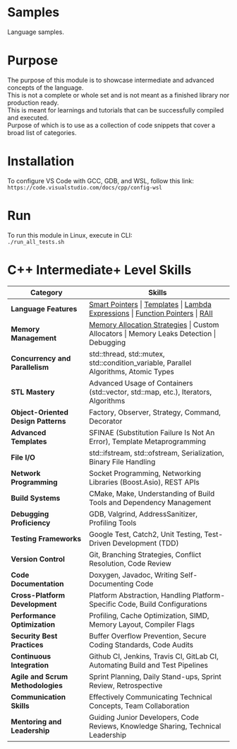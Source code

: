 # Samples
Language samples.

# Purpose
The purpose of this module is to showcase intermediate and advanced concepts of the language. \
This is not a complete or whole set and is not meant as a finished library nor production ready. \
This is meant for learnings and tutorials that can be successfully compiled and executed. \
Purpose of which is to use as a collection of code snippets that cover a broad list of categories.

# Installation

To configure VS Code with GCC, GDB, and WSL, follow this link: \
`https://code.visualstudio.com/docs/cpp/config-wsl`

# Run

To run this module in Linux, execute in CLI:\
`./run_all_tests.sh`

# C++ Intermediate+ Level Skills

| Category                            | Skills                                                                               |
|-------------------------------------|--------------------------------------------------------------------------------------|
| **Language Features**               | [Smart Pointers](smart_pointers.cpp) \| [Templates](templates.cpp) \| [Lambda Expressions](lambdas.cpp) \| [Function Pointers](function_pointers.cpp) \| [RAII](RAII.cpp) |
| **Memory Management**               | [Memory Allocation Strategies](memory_allocation.cpp) \| Custom Allocators \| Memory Leaks Detection \| Debugging |
| **Concurrency and Parallelism**     | std::thread, std::mutex, std::condition_variable, Parallel Algorithms, Atomic Types  |
| **STL Mastery**                     | Advanced Usage of Containers (std::vector, std::map, etc.), Iterators, Algorithms    |
| **Object-Oriented Design Patterns** | Factory, Observer, Strategy, Command, Decorator                                      |
| **Advanced Templates**              | SFINAE (Substitution Failure Is Not An Error), Template Metaprogramming              |
| **File I/O**                        | std::ifstream, std::ofstream, Serialization, Binary File Handling                   |
| **Network Programming**             | Socket Programming, Networking Libraries (Boost.Asio), REST APIs                      |
| **Build Systems**                   | CMake, Make, Understanding of Build Tools and Dependency Management                 |
| **Debugging Proficiency**           | GDB, Valgrind, AddressSanitizer, Profiling Tools                                     |
| **Testing Frameworks**               | Google Test, Catch2, Unit Testing, Test-Driven Development (TDD)                      |
| **Version Control**                 | Git, Branching Strategies, Conflict Resolution, Code Review                          |
| **Code Documentation**              | Doxygen, Javadoc, Writing Self-Documenting Code                                       |
| **Cross-Platform Development**       | Platform Abstraction, Handling Platform-Specific Code, Build Configurations        |
| **Performance Optimization**        | Profiling, Cache Optimization, SIMD, Memory Layout, Compiler Flags                    |
| **Security Best Practices**         | Buffer Overflow Prevention, Secure Coding Standards, Code Audits                      |
| **Continuous Integration**          | Github CI, Jenkins, Travis CI, GitLab CI, Automating Build and Test Pipelines         |
| **Agile and Scrum Methodologies**   | Sprint Planning, Daily Stand-ups, Sprint Review, Retrospective                        |
| **Communication Skills**            | Effectively Communicating Technical Concepts, Team Collaboration                       |
| **Mentoring and Leadership**        | Guiding Junior Developers, Code Reviews, Knowledge Sharing, Technical Leadership    |

